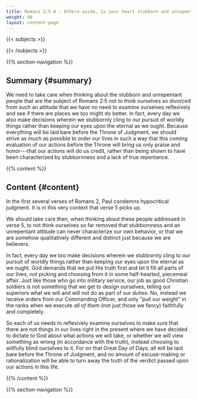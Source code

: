 ```yaml
---
title: Romans 2:5-6 - Others aside, is your heart stubborn and unrepentant?
weight: 40
layout: content-page
---
```


{{< subjects >}}

{{< /subjects >}}

{{% section-navigation %}}

<!-- ## Video {#video}

{{% video
videoId=""

videoPlaylist=""

slides="https://bibledocs.org/slides/"
%}} -->

## Summary {#summary}

We need to take care when thinking about the stubborn and unrepentant people that are the subject of Romans 2:5 not to think ourselves so divorced from such an attitude that we have no need to examine ourselves reflexively and see if there are places we too might do better. In fact, every day we also make decisions wherein we stubbornly cling to our pursuit of worldly things rather than keeping our eyes upon the eternal as we ought. Because everything will be laid bare before the Throne of Judgment, we should strive as much as possible to order our lives in such a way that this coming evaluation of our actions before the Throne will bring us only praise and honor---that our actions will do us credit, rather than being shown to have been characterized by stubbornness and a lack of true repentance.

<!-- ## Timestamps {#timestamps} -->

{{% content %}}

## Content {#content}

<!-- --- -->

In the first several verses of Romans 2, Paul condemns hypocritical judgment. It is in this very context that verse 5 picks up.
 
We should take care then, when thinking about these people addressed in verse 5, to not think ourselves so far removed that stubbornness and an unrepentant attitude can never characterize our own behavior, or that we are somehow qualitatively different and distinct just because we are believers.

In fact, every day we too make decisions wherein we stubbornly cling to our pursuit of worldly things rather than keeping our eyes upon the eternal as we ought. God demands that we put His truth first and let it fill all parts of our lives, not picking and choosing from it in some half-hearted, piecemeal affair. Just like those who go into military service, our job as good Christian soldiers is not something that we get to design ourselves, telling our superiors what we will and will not do as part of our duties. No, instead we receive orders from our Commanding Officer, and only "pull our weight" in the ranks when we execute *all of them* (not just those we fancy) faithfully and completely.

So each of us needs to reflexively examine ourselves to make sure that there are not things in our lives right in the present where we have decided to dictate to God about what actions we will take, or whether we will view something as wrong (in accordance with the truth), instead choosing to willfully blind ourselves to it. For on that Great Day of Days, all will be laid bare before the Throne of Judgment, and no amount of excuse-making or rationalization will be able to turn away the truth of the verdict passed upon our actions in this life.

{{% /content %}}


<!-- {{% transcript %}}

## Video/audio transcript {#video-audio-transcript}



{{% /transcript %}} -->

{{% section-navigation %}}
